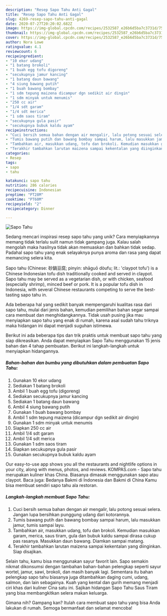 ```yaml
---
description: "Resep Sapo Tahu Anti Gagal"
title: "Resep Sapo Tahu Anti Gagal"
slug: 4269-resep-sapo-tahu-anti-gagal
date: 2020-07-27T20:20:02.682Z
image: https://img-global.cpcdn.com/recipes/2532587_e26b6d5ba7c3731d/751x532cq70/sapo-tahu-foto-resep-utama.jpg
thumbnail: https://img-global.cpcdn.com/recipes/2532587_e26b6d5ba7c3731d/751x532cq70/sapo-tahu-foto-resep-utama.jpg
cover: https://img-global.cpcdn.com/recipes/2532587_e26b6d5ba7c3731d/751x532cq70/sapo-tahu-foto-resep-utama.jpg
author: Nora Lowe
ratingvalue: 4.1
reviewcount: 6
recipeingredient:
- "10 ekor udang"
- "1 batang brokoli"
- "1 buah egg tofu digoreng"
- "secukupnya jamur kancing"
- "1 batang daun bawang"
- "4 siung bawang putih"
- "1 buah bawang bombay"
- "1 sdm tepung maizena dicampur dgn sedikit air dingin"
- "1 sdm minyak untuk menumis"
- "250 cc air"
- "1/4 sdt garam"
- "1/4 sdt merica"
- "1 sdm saos tiram"
- "secukupnya gula pasir"
- "secukupnya bubuk kaldu ayam"
recipeinstructions:
- "Cuci bersih semua bahan dengan air mengalir, lalu potong sesuai selera. Jangan lupa bersihkan punggung udang dari kotorannya."
- "Tumis bawang putih dan bawang bombay sampai harum, lalu masukkan jamur, tumis sampai layu."
- "Tambahkan air, masukkan udang, tofu dan brokoli. Kemudian masukkan garam, merica, saus tiram, gula dan bubuk kaldu sampai dirasa cukup pas rasanya. Masukkan daun bawang. Diamkan sampai matang."
- "Terakhir tambahkan larutan maizena sampai kekentalan yang diinginkan. Siap disajikan."
categories:
- Resep
tags:
- sapo
- tahu

katakunci: sapo tahu 
nutrition: 286 calories
recipecuisine: Indonesian
preptime: "PT28M"
cooktime: "PT60M"
recipeyield: "2"
recipecategory: Dinner

---
```



![Sapo Tahu](https://img-global.cpcdn.com/recipes/2532587_e26b6d5ba7c3731d/751x532cq70/sapo-tahu-foto-resep-utama.jpg)

Sedang mencari inspirasi resep sapo tahu yang unik? Cara menyiapkannya memang tidak terlalu sulit namun tidak gampang juga. Kalau salah mengolah maka hasilnya tidak akan memuaskan dan bahkan tidak sedap. Padahal sapo tahu yang enak selayaknya punya aroma dan rasa yang dapat memancing selera kita.

Sapo tahu (Chinese: 砂鍋豆腐; pinyin: shāguō dòufu; lit.: &#39;claypot tofu&#39;) is a Chinese Indonesian tofu dish traditionally cooked and served in claypot. Sapo tahu may be served as a vegetarian dish, or with chicken, seafood (especially shrimp), minced beef or pork. It is a popular tofu dish in Indonesia, with several Chinese restaurants competing to serve the best-tasting sapo tahu in.

Ada beberapa hal yang sedikit banyak mempengaruhi kualitas rasa dari sapo tahu, mulai dari jenis bahan, kemudian pemilihan bahan segar sampai cara membuat dan menghidangkannya. Tidak usah pusing jika mau menyiapkan sapo tahu yang enak di rumah, karena asal sudah tahu triknya maka hidangan ini dapat menjadi suguhan istimewa.


Berikut ini ada beberapa tips dan trik praktis untuk membuat sapo tahu yang siap dikreasikan. Anda dapat menyiapkan Sapo Tahu menggunakan 15 jenis bahan dan 4 tahap pembuatan. Berikut ini langkah-langkah untuk menyiapkan hidangannya.

<!--inarticleads1-->

##### Bahan-bahan dan bumbu yang dibutuhkan dalam pembuatan Sapo Tahu:

1. Gunakan 10 ekor udang
1. Sediakan 1 batang brokoli
1. Ambil 1 buah egg tofu (digoreng)
1. Sediakan secukupnya jamur kancing
1. Sediakan 1 batang daun bawang
1. Ambil 4 siung bawang putih
1. Gunakan 1 buah bawang bombay
1. Ambil 1 sdm tepung maizena (dicampur dgn sedikit air dingin)
1. Gunakan 1 sdm minyak untuk menumis
1. Siapkan 250 cc air
1. Ambil 1/4 sdt garam
1. Ambil 1/4 sdt merica
1. Gunakan 1 sdm saos tiram
1. Siapkan secukupnya gula pasir
1. Gunakan secukupnya bubuk kaldu ayam


Our easy-to-use app shows you all the restaurants and nightlife options in your city, along with menus, photos, and reviews. KOMPAS.com - Sapo tahu merupakan kuliner khas China. Biasanya dimasak menggunakan sapo atau claypot. Baca juga: Bedanya Bakmi di Indonesia dan Bakmi di China Kamu bisa membuat sendiri sapo tahu ala restoran. 

<!--inarticleads2-->

##### Langkah-langkah membuat Sapo Tahu:

1. Cuci bersih semua bahan dengan air mengalir, lalu potong sesuai selera. Jangan lupa bersihkan punggung udang dari kotorannya.
1. Tumis bawang putih dan bawang bombay sampai harum, lalu masukkan jamur, tumis sampai layu.
1. Tambahkan air, masukkan udang, tofu dan brokoli. Kemudian masukkan garam, merica, saus tiram, gula dan bubuk kaldu sampai dirasa cukup pas rasanya. Masukkan daun bawang. Diamkan sampai matang.
1. Terakhir tambahkan larutan maizena sampai kekentalan yang diinginkan. Siap disajikan.


Selain tahu, kamu bisa menggunakan sayur favorit lain. Sapo semakin nikmat dikonsumsi dengan tambahan bahan-bahan pelengkap seperti sayur wortel, jamur, sawi, brokoli, dan masih banyak lagi. Sementara itu bahan pelengkap sapo tahu biasanya juga ditambahkan daging cumi, udang, salmon, dan lain sebagainya. Kuah yang kental dan gurih memang menjadi ciri khas dari kuliner Cina satu ini. Sajikan hidangan Sapo Tahu Saus Tiram yang bisa membangkitkan selera makan keluarga. 

Gimana nih? Gampang kan? Itulah cara membuat sapo tahu yang bisa Anda lakukan di rumah. Semoga bermanfaat dan selamat mencoba!
